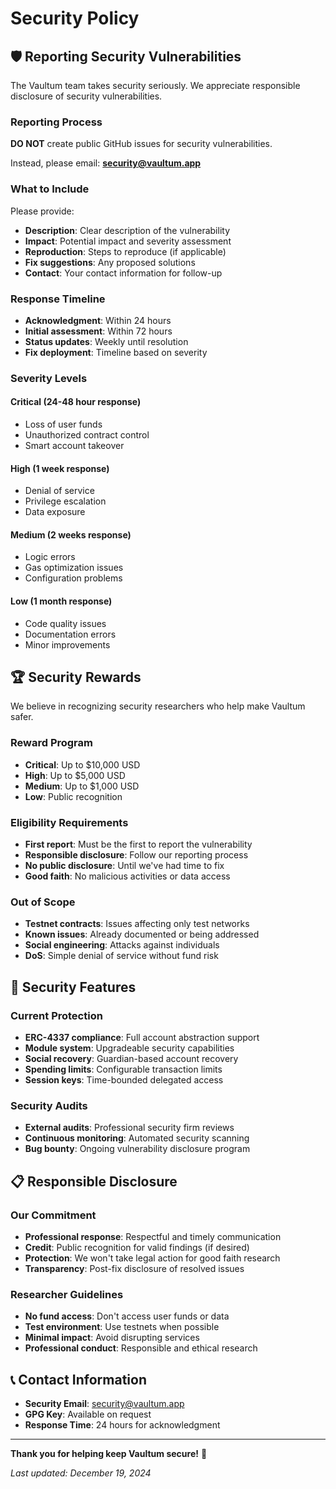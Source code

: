 # Security Policy

## 🛡️ Reporting Security Vulnerabilities

The Vaultum team takes security seriously. We appreciate responsible disclosure of security vulnerabilities.

### **Reporting Process**

**DO NOT** create public GitHub issues for security vulnerabilities.

Instead, please email: **security@vaultum.app**

### **What to Include**

Please provide:
- **Description**: Clear description of the vulnerability
- **Impact**: Potential impact and severity assessment
- **Reproduction**: Steps to reproduce (if applicable)
- **Fix suggestions**: Any proposed solutions
- **Contact**: Your contact information for follow-up

### **Response Timeline**

- **Acknowledgment**: Within 24 hours
- **Initial assessment**: Within 72 hours  
- **Status updates**: Weekly until resolution
- **Fix deployment**: Timeline based on severity

### **Severity Levels**

#### **Critical** (24-48 hour response)
- Loss of user funds
- Unauthorized contract control
- Smart account takeover

#### **High** (1 week response)
- Denial of service
- Privilege escalation
- Data exposure

#### **Medium** (2 weeks response)
- Logic errors
- Gas optimization issues
- Configuration problems

#### **Low** (1 month response)
- Code quality issues
- Documentation errors
- Minor improvements

## 🏆 Security Rewards

We believe in recognizing security researchers who help make Vaultum safer.

### **Reward Program**
- **Critical**: Up to $10,000 USD
- **High**: Up to $5,000 USD
- **Medium**: Up to $1,000 USD
- **Low**: Public recognition

### **Eligibility Requirements**
- **First report**: Must be the first to report the vulnerability
- **Responsible disclosure**: Follow our reporting process
- **No public disclosure**: Until we've had time to fix
- **Good faith**: No malicious activities or data access

### **Out of Scope**
- **Testnet contracts**: Issues affecting only test networks
- **Known issues**: Already documented or being addressed
- **Social engineering**: Attacks against individuals
- **DoS**: Simple denial of service without fund risk

## 🔧 Security Features

### **Current Protection**
- **ERC-4337 compliance**: Full account abstraction support
- **Module system**: Upgradeable security capabilities
- **Social recovery**: Guardian-based account recovery
- **Spending limits**: Configurable transaction limits
- **Session keys**: Time-bounded delegated access

### **Security Audits**
- **External audits**: Professional security firm reviews
- **Continuous monitoring**: Automated security scanning
- **Bug bounty**: Ongoing vulnerability disclosure program

## 📋 Responsible Disclosure

### **Our Commitment**
- **Professional response**: Respectful and timely communication
- **Credit**: Public recognition for valid findings (if desired)
- **Protection**: We won't take legal action for good faith research
- **Transparency**: Post-fix disclosure of resolved issues

### **Researcher Guidelines**
- **No fund access**: Don't access user funds or data
- **Test environment**: Use testnets when possible
- **Minimal impact**: Avoid disrupting services
- **Professional conduct**: Responsible and ethical research

## 📞 Contact Information

- **Security Email**: security@vaultum.app
- **GPG Key**: Available on request
- **Response Time**: 24 hours for acknowledgment

---

**Thank you for helping keep Vaultum secure!** 🚀

*Last updated: December 19, 2024*
